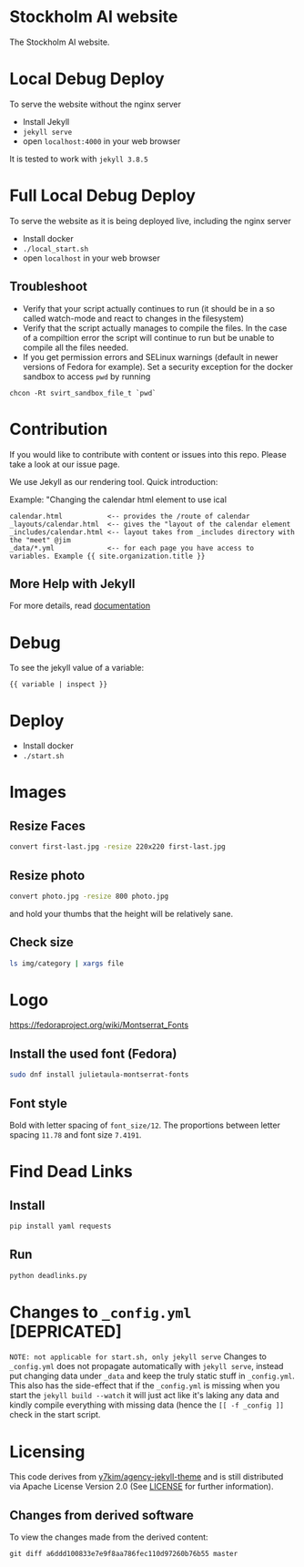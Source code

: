 # Stockholm AI website
The Stockholm AI website.

# Local Debug Deploy
To serve the website without the nginx server
* Install Jekyll
* `jekyll serve`
* open `localhost:4000` in your web browser

It is tested to work with `jekyll 3.8.5`

# Full Local Debug Deploy
To serve the website as it is being deployed live, including the nginx server
* Install docker
* `./local_start.sh`
* open `localhost` in your web browser

## Troubleshoot
* Verify that your script actually continues to run (it should be in a so called watch-mode and react to changes in the filesystem)
* Verify that the script actually manages to compile the files. In the case of a compiltion error the script will continue to run but be unable to compile all the files needed.
* If you get permission errors and SELinux warnings (default in newer versions of Fedora for example). Set a security exception for the docker sandbox to access `pwd` by running
```
chcon -Rt svirt_sandbox_file_t `pwd`
```

# Contribution
If you would like to contribute with content or issues into this repo. Please take a look at our issue page.

We use Jekyll as our rendering tool. Quick introduction:

Example: "Changing the calendar html element to use ical
```
calendar.html           <-- provides the /route of calendar
_layouts/calendar.html  <-- gives the "layout of the calendar element
_includes/calendar.html <-- layout takes from _includes directory with the "meet" @jim
_data/*.yml             <-- for each page you have access to variables. Example {{ site.organization.title }}
```

## More Help with Jekyll
For more details, read [documentation](http://jekyllrb.com/)

# Debug
To see the jekyll value of a variable:
```
{{ variable | inspect }}
```

# Deploy
* Install docker
* `./start.sh`


# Images
## Resize Faces
```bash
convert first-last.jpg -resize 220x220 first-last.jpg
```

## Resize photo
```bash
convert photo.jpg -resize 800 photo.jpg
```
and hold your thumbs that the height will be relatively sane.

## Check size
```bash
ls img/category | xargs file
```

# Logo
https://fedoraproject.org/wiki/Montserrat_Fonts
## Install the used font (Fedora)
```bash
sudo dnf install julietaula-montserrat-fonts
```
## Font style
Bold with letter spacing of `font_size/12`.
The proportions between letter spacing `11.78` and font size `7.4191`.

# Find Dead Links
## Install
```bash
pip install yaml requests
```
## Run
```bash
python deadlinks.py
```

# Changes to `_config.yml` [DEPRICATED]
`NOTE: not applicable for start.sh, only jekyll serve`
Changes to `_config.yml` does not propagate automatically with `jekyll serve`, instead put changing data under `_data` and keep the truly static stuff in `_config.yml`.
This also has the side-effect that if the `_config.yml` is missing when you start the `jekyll build --watch` it will just act like it's laking any data  and kindly compile everything with missing data (hence the `[[ -f _config ]]` check in the start script.

# Licensing
This code derives from [y7kim/agency-jekyll-theme](https://github.com/y7kim/agency-jekyll-theme) and is still distributed via Apache License Version 2.0 (See [LICENSE](https://github.com/Stockholm-AI/stockholm-ai/blob/master/LICENSE) for further information).

## Changes from derived software
To view the changes made from the derived content:
```
git diff a6ddd100833e7e9f8aa786fec110d97260b76b55 master 
```
